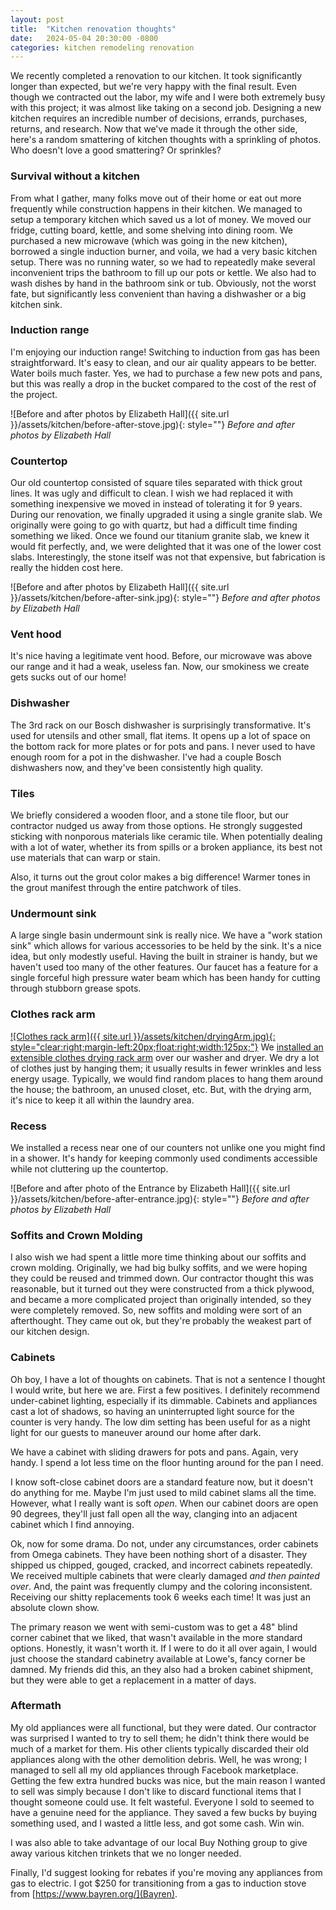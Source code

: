 ```yaml
---
layout: post
title:  "Kitchen renovation thoughts"
date:   2024-05-04 20:30:00 -0800
categories: kitchen remodeling renovation
---
```


We recently completed a renovation to our kitchen. It took significantly longer than expected, but we're very happy with the final result. Even though we contracted out the labor, my wife and I were both extremely busy with this project; it was almost like taking on a second job. Designing a new kitchen requires an incredible number of decisions, errands, purchases, returns, and research. Now that we've made it through the other side, here's a random smattering of kitchen thoughts with a sprinkling of photos. Who doesn't love a good smattering? Or sprinkles?

### Survival without a kitchen

From what I gather, many folks move out of their home or eat out more frequently while construction happens in their kitchen. We managed to setup a temporary kitchen which saved us a lot of money. We moved our fridge, cutting board, kettle, and some shelving into dining room. We purchased a new microwave (which was going in the new kitchen), borrowed a single induction burner, and voila, we had a very basic kitchen setup. There was no running water, so we had to repeatedly make several inconvenient trips the bathroom to fill up our pots or kettle. We also had to wash dishes by hand in the bathroom sink or tub. Obviously, not the worst fate, but significantly less convenient than having a dishwasher or a big kitchen sink. 


### Induction range

I'm enjoying our induction range! Switching to induction from gas has been straightforward. It's easy to clean, and our air quality appears to be better. Water boils much faster. Yes, we had to purchase a few new pots and pans, but this was really a drop in the bucket compared to the cost of the rest of the project. 

![Before and after photos by Elizabeth Hall]({{ site.url }}/assets/kitchen/before-after-stove.jpg){: style=""}
*Before and after photos by Elizabeth Hall*

### Countertop

Our old countertop consisted of square tiles separated with thick grout lines. It was ugly and difficult to clean. I wish we had replaced it with something inexpensive we moved in instead of tolerating it for 9 years. During our renovation, we finally upgraded it using a single granite slab. We originally were going to go with quartz, but had a difficult time finding something we liked. Once we found our titanium granite slab, we knew it would fit perfectly, and, we were delighted that it was one of the lower cost slabs. Interestingly, the stone itself was not that expensive, but fabrication is really the hidden cost here. 

![Before and after photos by Elizabeth Hall]({{ site.url }}/assets/kitchen/before-after-sink.jpg){: style=""}
*Before and after photos by Elizabeth Hall*

### Vent hood
It's nice having a legitimate vent hood. Before, our microwave was above our range and it had a weak, useless fan. Now, our smokiness we create gets sucks out of our home!

### Dishwasher
The 3rd rack on our Bosch dishwasher is surprisingly transformative. It's used for utensils and other small, flat items. It opens up a lot of space on the bottom rack for more plates or for pots and pans. I never used to have enough room for a pot in the dishwasher. I've had a couple Bosch dishwashers now, and they've been consistently high quality. 

### Tiles
We briefly considered a wooden floor, and a stone tile floor, but our contractor nudged us away from those options. He strongly suggested sticking with nonporous materials like ceramic tile. When potentially dealing with a lot of water, whether its from spills or a broken appliance, its best not use materials that can warp or stain. 

Also, it turns out the grout color makes a big difference!  Warmer tones in the grout manifest through the entire patchwork of tiles.

### Undermount sink
A large single basin undermount sink is really nice. We have a "work station sink" which allows for various accessories to be held by the sink. It's a nice idea, but only modestly useful. Having the built in strainer is handy, but we haven't used too many of the other features. Our faucet has a feature for a single forceful high pressure water beam which has been handy for cutting through stubborn grease spots.

### Clothes rack arm
[![Clothes rack arm]({{ site.url }}/assets/kitchen/dryingArm.jpg){: style="clear:right;margin-left:20px;float:right;width:125px;"}](https://www.amazon.com/dp/B0B3R7X6WB)
We [installed an extensible clothes drying rack arm](https://www.amazon.com/dp/B0B3R7X6WB) over our washer and dryer. We dry a lot of clothes just by hanging them; it usually results in fewer wrinkles and less energy usage. Typically, we would find random places to hang them around the house; the bathroom, an unused closet, etc. But, with the drying arm, it's nice to keep it all within the laundry area. 

### Recess
We installed a recess near one of our counters not unlike one you might find in a shower. It's handy for keeping commonly used condiments accessible while not cluttering up the countertop. 

![Before and after photo of the Entrance by Elizabeth Hall]({{ site.url }}/assets/kitchen/before-after-entrance.jpg){: style=""}
*Before and after photos by Elizabeth Hall*

### Soffits and Crown Molding
I also wish we had spent a little more time thinking about our soffits and crown molding. Originally, we had big bulky soffits, and we were hoping they could be reused and trimmed down. Our contractor thought this was reasonable, but it turned out they were constructed from a thick plywood, and became a more complicated project than originally intended, so they were completely removed. So, new soffits and molding were sort of an afterthought. They came out ok, but they're probably the weakest part of our kitchen design. 

### Cabinets
Oh boy, I have a lot of thoughts on cabinets. That is not a sentence I thought I would write, but here we are. First a few positives. I definitely recommend under-cabinet lighting, especially if its dimmable. Cabinets and appliances cast a lot of shadows, so having an uninterrupted light source for the counter is very handy. The low dim setting has been useful for as a night light for our guests to maneuver around our home after dark.

We have a cabinet with sliding drawers for pots and pans. Again, very handy. I spend a lot less time on the floor hunting around for the pan I need.

I know soft-close cabinet doors are a standard feature now, but it doesn't do anything for me. Maybe I'm just used to mild cabinet slams all the time. However, what I really want is soft _open_. When our cabinet doors are open 90 degrees, they'll just fall open all the way, clanging into an adjacent cabinet which I find annoying.

Ok, now for some drama. Do not, under any circumstances, order cabinets from Omega cabinets. They have been nothing short of a disaster. They shipped us chipped, gouged, cracked, and incorrect cabinets repeatedly. We received multiple cabinets that were clearly damaged _and then painted over_. And, the paint was frequently clumpy and the coloring inconsistent. Receiving our shitty replacements took 6 weeks each time! It was just an absolute clown show. 

The primary reason we went with semi-custom was to get a 48" blind corner cabinet that we liked, that wasn't available in the more standard options. Honestly, it wasn't worth it. If I were to do it all over again, I would just choose the standard cabinetry available at Lowe's, fancy corner be damned. My friends did this, an they also had a broken cabinet shipment, but they were able to get a replacement in a matter of days.


### Aftermath

My old appliances were all functional, but they were dated. Our contractor was surprised I wanted to try to sell them; he didn't think there would be much of a market for them. His other clients typically discarded their old appliances along with the other demolition debris. Well, he was wrong; I managed to sell all my old appliances through Facebook marketplace. Getting the few extra hundred bucks was nice, but the main reason I wanted to sell was simply because I don't like to discard functional items that I thought someone could use. It felt wasteful. Everyone I sold to seemed to have a genuine need for the appliance. They saved a few bucks by buying something used, and I wasted a little less, and got some cash. Win win.

I was also able to take advantage of our local Buy Nothing group to give away various kitchen trinkets that we no longer needed. 

Finally, I'd suggest looking for rebates if you're moving any appliances from gas to electric. I got $250 for transitioning from a gas to induction stove from [https://www.bayren.org/](Bayren). 

